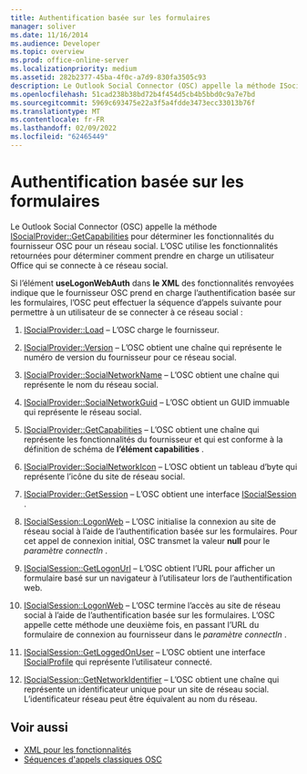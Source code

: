 ```yaml
---
title: Authentification basée sur les formulaires
manager: soliver
ms.date: 11/16/2014
ms.audience: Developer
ms.topic: overview
ms.prod: office-online-server
ms.localizationpriority: medium
ms.assetid: 282b2377-45ba-4f0c-a7d9-830fa3505c93
description: Le Outlook Social Connector (OSC) appelle la méthode ISocialProvider::GetCapabilities pour déterminer les fonctionnalités du fournisseur OSC pour un réseau social.
ms.openlocfilehash: 51cad238b38bd72b4f454d5cb4b5bbd0c9a7e7bd
ms.sourcegitcommit: 5969c693475e22a3f5a4fdde3473ecc33013b76f
ms.translationtype: MT
ms.contentlocale: fr-FR
ms.lasthandoff: 02/09/2022
ms.locfileid: "62465449"
---
```

# <a name="forms-based-authentication"></a>Authentification basée sur les formulaires

Le Outlook Social Connector (OSC) appelle la méthode [ISocialProvider::GetCapabilities](isocialprovider-getcapabilities.md) pour déterminer les fonctionnalités du fournisseur OSC pour un réseau social. L’OSC utilise les fonctionnalités retournées pour déterminer comment prendre en charge un utilisateur Office qui se connecte à ce réseau social. 

Si l’élément **useLogonWebAuth** dans **le XML** des fonctionnalités renvoyées indique que le fournisseur OSC prend en charge l’authentification basée sur les formulaires, l’OSC peut effectuer la séquence d’appels suivante pour permettre à un utilisateur de se connecter à ce réseau social : 
  
1. [ISocialProvider::Load](isocialprovider-load.md) &ndash; L’OSC charge le fournisseur. 
    
2. [ISocialProvider::Version](isocialprovider-version.md) &ndash; L’OSC obtient une chaîne qui représente le numéro de version du fournisseur pour ce réseau social. 
    
3. [ISocialProvider::SocialNetworkName](isocialprovider-socialnetworkname.md) &ndash; L’OSC obtient une chaîne qui représente le nom du réseau social. 
    
4. [ISocialProvider::SocialNetworkGuid](isocialprovider-socialnetworkguid.md) &ndash; L’OSC obtient un GUID immuable qui représente le réseau social. 
    
5. [ISocialProvider::GetCapabilities](isocialprovider-getcapabilities.md) &ndash; L’OSC obtient une chaîne qui représente les fonctionnalités du fournisseur et qui est conforme à la définition de schéma de **l’élément capabilities** . 
    
6. [ISocialProvider::SocialNetworkIcon](isocialprovider-socialnetworkicon.md) &ndash; L’OSC obtient un tableau d’byte qui représente l’icône du site de réseau social. 
    
7. [ISocialProvider::GetSession](isocialprovider-getsession.md) &ndash; L’OSC obtient une interface [ISocialSession](isocialsessioniunknown.md) . 
    
8. [ISocialSession::LogonWeb](isocialsession-logonweb.md) &ndash; L’OSC initialise la connexion au site de réseau social à l’aide de l’authentification basée sur les formulaires. Pour cet appel de connexion initial, OSC transmet la valeur **null** pour le  _paramètre connectIn_ . 
    
9. [ISocialSession::GetLogonUrl](isocialsession-getlogonurl.md) &ndash; L’OSC obtient l’URL pour afficher un formulaire basé sur un navigateur à l’utilisateur lors de l’authentification web. 
    
10. [ISocialSession::LogonWeb](isocialsession-logonweb.md) &ndash; L’OSC termine l’accès au site de réseau social à l’aide de l’authentification basée sur les formulaires. L’OSC appelle cette méthode une deuxième fois, en passant l’URL du formulaire de connexion au fournisseur dans le _paramètre connectIn_ . 
    
11. [ISocialSession::GetLoggedOnUser](isocialsession-getloggedonuser.md) &ndash; L’OSC obtient une interface [ISocialProfile](isocialprovideriunknown.md) qui représente l’utilisateur connecté. 
    
12. [ISocialSession::GetNetworkIdentifier](isocialsession-getnetworkidentifier.md) &ndash; L’OSC obtient une chaîne qui représente un identificateur unique pour un site de réseau social. L’identificateur réseau peut être équivalent au nom du réseau. 
    
## <a name="see-also"></a>Voir aussi

- [XML pour les fonctionnalités](xml-for-capabilities.md)
- [Séquences d'appels classiques OSC](osc-typical-calling-sequences.md)

